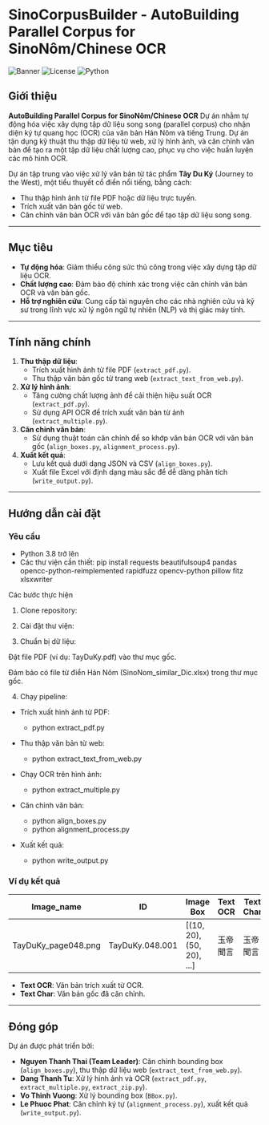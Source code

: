 # SinoCorpusBuilder - AutoBuilding Parallel Corpus for SinoNôm/Chinese OCR

![Banner](https://img.shields.io/badge/Project-AutoBuilding_Parallel_Corpus-blueviolet) ![License](https://img.shields.io/badge/License-MIT-green) ![Python](https://img.shields.io/badge/Python-3.8+-yellow)

## Giới thiệu

**AutoBuilding Parallel Corpus for SinoNôm/Chinese OCR** 
Dự án nhằm tự động hóa việc xây dựng tập dữ liệu song song (parallel corpus) cho nhận diện ký tự quang học (OCR) của văn bản Hán Nôm và tiếng Trung. Dự án tận dụng kỹ thuật thu thập dữ liệu từ web, xử lý hình ảnh, và căn chỉnh văn bản để tạo ra một tập dữ liệu chất lượng cao, phục vụ cho việc huấn luyện các mô hình OCR.

Dự án tập trung vào việc xử lý văn bản từ tác phẩm **Tây Du Ký** (Journey to the West), một tiểu thuyết cổ điển nổi tiếng, bằng cách:
- Thu thập hình ảnh từ file PDF hoặc dữ liệu trực tuyến.
- Trích xuất văn bản gốc từ web.
- Căn chỉnh văn bản OCR với văn bản gốc để tạo tập dữ liệu song song.

---

## Mục tiêu

- **Tự động hóa**: Giảm thiểu công sức thủ công trong việc xây dựng tập dữ liệu OCR.
- **Chất lượng cao**: Đảm bảo độ chính xác trong việc căn chỉnh văn bản OCR và văn bản gốc.
- **Hỗ trợ nghiên cứu**: Cung cấp tài nguyên cho các nhà nghiên cứu và kỹ sư trong lĩnh vực xử lý ngôn ngữ tự nhiên (NLP) và thị giác máy tính.

---

## Tính năng chính

1. **Thu thập dữ liệu**:
   - Trích xuất hình ảnh từ file PDF (`extract_pdf.py`).
   - Thu thập văn bản gốc từ trang web (`extract_text_from_web.py`).
2. **Xử lý hình ảnh**:
   - Tăng cường chất lượng ảnh để cải thiện hiệu suất OCR (`extract_pdf.py`).
   - Sử dụng API OCR để trích xuất văn bản từ ảnh (`extract_multiple.py`).
3. **Căn chỉnh văn bản**:
   - Sử dụng thuật toán căn chỉnh để so khớp văn bản OCR với văn bản gốc (`align_boxes.py`, `alignment_process.py`).
4. **Xuất kết quả**:
   - Lưu kết quả dưới dạng JSON và CSV (`align_boxes.py`).
   - Xuất file Excel với định dạng màu sắc để dễ dàng phân tích (`write_output.py`).

---

## Hướng dẫn cài đặt

### Yêu cầu
- Python 3.8 trở lên
- Các thư viện cần thiết:
  pip install requests beautifulsoup4 pandas opencc-python-reimplemented rapidfuzz opencv-python pillow fitz xlsxwriter



Các bước thực hiện
1. Clone repository:


2. Cài đặt thư viện:

3. Chuẩn bị dữ liệu:

Đặt file PDF (ví dụ: TayDuKy.pdf) vào thư mục gốc.

Đảm bảo có file từ điển Hán Nôm (SinoNom_similar_Dic.xlsx) trong thư mục gốc.

4. Chạy pipeline:

- Trích xuất hình ảnh từ PDF:
  + python extract_pdf.py

- Thu thập văn bản từ web:
  + python extract_text_from_web.py

- Chạy OCR trên hình ảnh:
  + python extract_multiple.py

- Căn chỉnh văn bản:
   + python align_boxes.py
   + python alignment_process.py

- Xuất kết quả: 
   + python write_output.py





### Ví dụ kết quả

| Image_name          | ID              | Image Box                  | Text OCR | Text Char |
|---------------------|------------------|-----------------------------|----------|-----------|
| TayDuKy_page048.png | TayDuKy.048.001  | [(10, 20), (50, 20), ...]   | 玉帝聞言     | 玉帝聞言      |

- **Text OCR**: Văn bản trích xuất từ OCR.  
- **Text Char**: Văn bản gốc đã căn chỉnh.

---

## Đóng góp

Dự án được phát triển bởi:

- **Nguyen Thanh Thai (Team Leader)**: Căn chỉnh bounding box (`align_boxes.py`), thu thập dữ liệu web (`extract_text_from_web.py`).
- **Dang Thanh Tu**: Xử lý hình ảnh và OCR (`extract_pdf.py`, `extract_multiple.py`, `extract_zip.py`).
- **Vo Thinh Vuong**: Xử lý bounding box (`BBox.py`).
- **Le Phuoc Phat**: Căn chỉnh ký tự (`alignment_process.py`), xuất kết quả (`write_output.py`).

